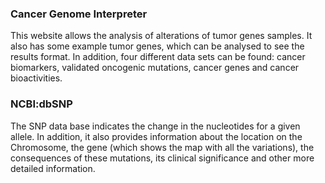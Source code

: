### Cancer Genome Interpreter

This website allows the analysis of alterations of tumor genes samples. It also has some example tumor genes, which can be analysed to see the results format.
In addition, four different data sets can be found: cancer biomarkers, validated oncogenic mutations, cancer genes and cancer bioactivities.  

### NCBI:dbSNP
The SNP data base  indicates the change in the nucleotides for a given allele. 
In addition, it also provides information about the location on the Chromosome, the gene (which shows the map with all the variations), 
the consequences of these mutations, its clinical significance and other more detailed information.
